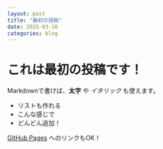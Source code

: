 ```yaml
---
layout: post
title: "最初の投稿"
date: 2025-03-16
categories: blog
---
```


# これは最初の投稿です！

Markdownで書けば、**太字** や *イタリック* も使えます。

- リストも作れる
- こんな感じで
- どんどん追加！

[GitHub Pages](https://pages.github.com/) へのリンクもOK！